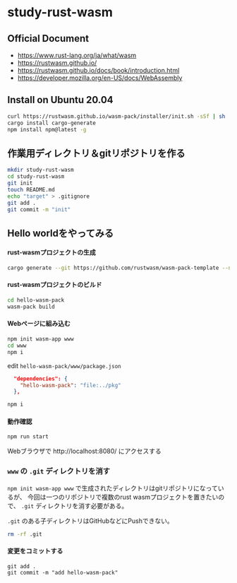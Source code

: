 # study-rust-wasm

## Official Document

- https://www.rust-lang.org/ja/what/wasm
- https://rustwasm.github.io/
- https://rustwasm.github.io/docs/book/introduction.html
- https://developer.mozilla.org/en-US/docs/WebAssembly

## Install on Ubuntu 20.04

```bash
curl https://rustwasm.github.io/wasm-pack/installer/init.sh -sSf | sh
cargo install cargo-generate
npm install npm@latest -g
```

## 作業用ディレクトリ＆gitリポジトリを作る

```bash
mkdir study-rust-wasm
cd study-rust-wasm
git init
touch README.md
echo "target" > .gitignore
git add .
git commit -m "init"
```

## Hello worldをやってみる

#### rust-wasmプロジェクトの生成
```bash
cargo generate --git https://github.com/rustwasm/wasm-pack-template --name hello-wasm-pack
```

#### rust-wasmプロジェクトのビルド
```bash
cd hello-wasm-pack
wasm-pack build
```

#### Webページに組み込む
```bash
npm init wasm-app www
cd www
npm i
```

edit `hello-wasm-pack/www/package.json`

```json
  "dependencies": {
    "hello-wasm-pack": "file:../pkg"
  },
```

```bash
npm i
```

#### 動作確認

```bash
npm run start
```

Webブラウザで http://localhost:8080/ にアクセスする

### `www` の `.git` ディレクトリを消す

`npm init wasm-app www` で生成されたディレクトリはgitリポジトリになっているが、
今回は一つのリポジトリで複数のrust wasmプロジェクトを置きたいので、
`.git` ディレクトリを消す必要がある。

`.git` のある子ディレクトリはGitHubなどにPushできない。

```bash
rm -rf .git
```


#### 変更をコミットする

```
git add .
git commit -m "add hello-wasm-pack"
```